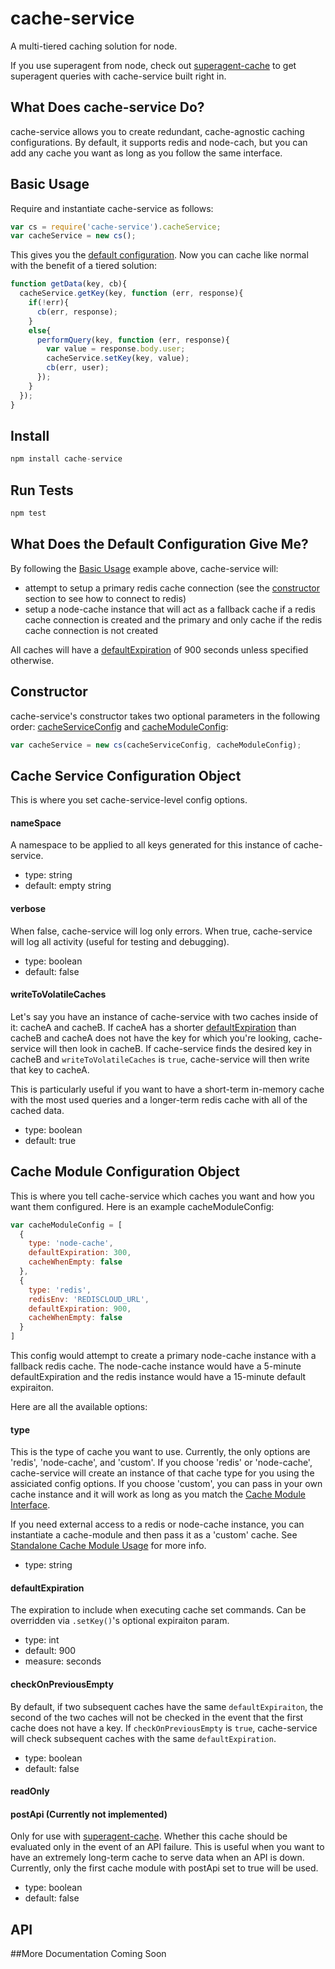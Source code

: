 # cache-service

A multi-tiered caching solution for node.

If you use superagent from node, check out [superagent-cache](https://github.com/jpodwys/superagent-cache) to get superagent queries with cache-service built right in.

## What Does cache-service Do?

cache-service allows you to create redundant, cache-agnostic caching configurations. By default, it supports redis and node-cach, but you can add any cache you want as long as you follow the same interface.

## Basic Usage

Require and instantiate cache-service as follows:

```javascript
var cs = require('cache-service').cacheService;
var cacheService = new cs();
```

This gives you the [default configuration](#what-does-the-default-configuration-give-me). Now you can cache like normal with the benefit of a tiered solution:

```javascript
function getData(key, cb){
  cacheService.getKey(key, function (err, response){
    if(!err){
      cb(err, response);
    }
    else{
      performQuery(key, function (err, response){
        var value = response.body.user;
        cacheService.setKey(key, value);
        cb(err, user);
      });
    }
  });
}
```

## Install

```javascript
npm install cache-service
```

## Run Tests

```javascript
npm test
```

## What Does the Default Configuration Give Me?

By following the [Basic Usage](basic-usage) example above, cache-service will:

* attempt to setup a primary redis cache connection (see the [constructor](constructor) section to see how to connect to redis)
* setup a node-cache instance that will act as a fallback cache if a redis cache connection is created and the primary and only cache if the redis cache connection is not created

All caches will have a [defaultExpiration](defaultexpiraiton) of 900 seconds unless specified otherwise.

## Constructor

cache-service's constructor takes two optional parameters in the following order: [cacheServiceConfig](cache-service-configuraiton-object) and [cacheModuleConfig](cache-module-configuration-object):

```javascript
var cacheService = new cs(cacheServiceConfig, cacheModuleConfig);
```

## Cache Service Configuration Object

This is where you set cache-service-level config options.

#### nameSpace

A namespace to be applied to all keys generated for this instance of cache-service.

* type: string
* default: empty string

#### verbose

When false, cache-service will log only errors. When true, cache-service will log all activity (useful for testing and debugging).

* type: boolean
* default: false

#### writeToVolatileCaches

Let's say you have an instance of cache-service with two caches inside of it: cacheA and cacheB.  If cacheA has a shorter [defaultExpiration](#defaultexpiration) than cacheB and cacheA does not have the key for which you're looking, cache-service will then look in cacheB. If cache-service finds the desired key in cacheB and `writeToVolatileCaches` is `true`, cache-service will then write that key to cacheA.

This is particularly useful if you want to have a short-term in-memory cache with the most used queries and a longer-term redis cache with all of the cached data.

* type: boolean
* default: true

## Cache Module Configuration Object

This is where you tell cache-service which caches you want and how you want them configured. Here is an example cacheModuleConfig:

```javascript
var cacheModuleConfig = [
  {
    type: 'node-cache',
    defaultExpiration: 300,
    cacheWhenEmpty: false
  },
  {
    type: 'redis',
    redisEnv: 'REDISCLOUD_URL',
    defaultExpiration: 900,
    cacheWhenEmpty: false
  }
]
```
This config would attempt to create a primary node-cache instance with a fallback redis cache. The node-cache instance would have a 5-minute defaultExpiration and the redis instance would have a 15-minute default expiraiton.

Here are all the available options:

#### type

This is the type of cache you want to use. Currently, the only options are 'redis', 'node-cache', and 'custom'. If you choose 'redis' or 'node-cache', cache-service will create an instance of that cache type for you using the assiciated config options. If you choose 'custom', you can pass in your own cache instance and it will work as long as you match the [Cache Module Interface](#cache-module-interface).

If you need external access to a redis or node-cache instance, you can instantiate a cache-module and then pass it as a 'custom' cache. See [Standalone Cache Module Usage](#standalone-cache-module-usage) for more info.

* type: string

#### defaultExpiration

The expiration to include when executing cache set commands. Can be overridden via `.setKey()`'s optional expiraiton param.

* type: int
* default: 900
* measure: seconds

#### checkOnPreviousEmpty

By default, if two subsequent caches have the same `defaultExpiraiton`, the second of the two caches will not be checked in the event that the first cache does not have a key. If `checkOnPreviousEmpty` is `true`, cache-service will check subsequent caches with the same `defaultExpiration`.

* type: boolean
* default: false

#### readOnly

#### postApi (Currently not implemented)

Only for use with [superagent-cache](https://github.com/jpodwys/superagent-cache). Whether this cache should be evaluated only in the event of an API failure. This is useful when you want to have an extremely long-term cache to serve data when an API is down. Currently, only the first cache module with postApi set to true will be used.

* type: boolean
* default: false

## API



##More Documentation Coming Soon
